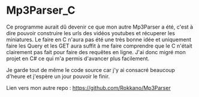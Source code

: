 # Mp3Parser_C

Ce programme aurait dû devenir ce que mon autre Mp3Parser a été, c'est à dire pouvoir construire les urls des vidéos youtubes et récuperer les miniatures. Le faire en C n'aura pas été une très bonne idée et uniquement faire les Query et les GET aura suffit à me faire comprendre que le C n'était clairement pas fait pour faire des requêtes en ligne. J'ai donc migré mon projet en C# ce qui m'a permis d'avancer plus facilement.

Je garde tout de même le code source car j'y ai consacré beaucoup d'heure et j'espère un jour pouvoir le finir.

Lien vers mon autre repo : https://github.com/Rokkano/Mp3Parser
